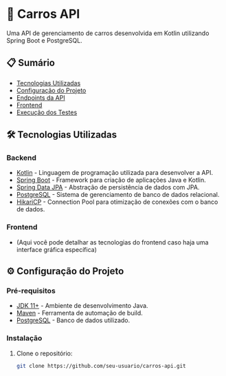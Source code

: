 # 🚗 Carros API

Uma API de gerenciamento de carros desenvolvida em Kotlin utilizando Spring Boot e PostgreSQL.

## 📋 Sumário

- [Tecnologias Utilizadas](#tecnologias-utilizadas)
- [Configuração do Projeto](#configuração-do-projeto)
- [Endpoints da API](#endpoints-da-api)
- [Frontend](#frontend)
- [Execução dos Testes](#execução-dos-testes)

## 🛠️ Tecnologias Utilizadas

### Backend

- [Kotlin](https://kotlinlang.org/) - Linguagem de programação utilizada para desenvolver a API.
- [Spring Boot](https://spring.io/projects/spring-boot) - Framework para criação de aplicações Java e Kotlin.
- [Spring Data JPA](https://spring.io/projects/spring-data-jpa) - Abstração de persistência de dados com JPA.
- [PostgreSQL](https://www.postgresql.org/) - Sistema de gerenciamento de banco de dados relacional.
- [HikariCP](https://github.com/brettwooldridge/HikariCP) - Connection Pool para otimização de conexões com o banco de dados.

### Frontend

- (Aqui você pode detalhar as tecnologias do frontend caso haja uma interface gráfica específica)

## ⚙️ Configuração do Projeto

### Pré-requisitos

- [JDK 11+](https://www.oracle.com/java/technologies/javase-jdk11-downloads.html) - Ambiente de desenvolvimento Java.
- [Maven](https://maven.apache.org/) - Ferramenta de automação de build.
- [PostgreSQL](https://www.postgresql.org/download/) - Banco de dados utilizado.

### Instalação

1. Clone o repositório:

   ```bash
   git clone https://github.com/seu-usuario/carros-api.git
